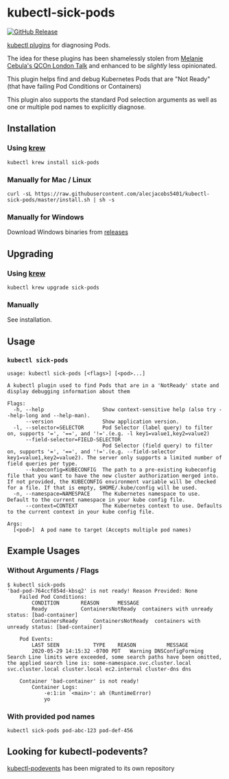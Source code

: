 # kubectl-sick-pods
[![GitHub Release](https://img.shields.io/github/release/alecjacobs5401/kubectl-sick-pods.svg?logo=github&style=flat-square)](https://github.com/alecjacobs5401/kubectl-sick-pods/releases/latest)

[kubectl plugins](https://kubernetes.io/docs/tasks/extend-kubectl/kubectl-plugins/) for diagnosing Pods.

The idea for these plugins has been shamelessly stolen from [Melanie Cebula's QCOn London Talk](https://www.infoq.com/presentations/airbnb-kubernetes-services/) and enhanced to be _slightly_ less opinionated.

This plugin helps find and debug Kubernetes Pods that are "Not Ready" (that have failing Pod Conditions or Containers)

This plugin also supports the standard Pod selection arguments as well as one or multiple pod names to explicitly diagnose.

## Installation

### Using [krew](https://github.com/kubernetes-sigs/krew/)
```
kubectl krew install sick-pods
```

### Manually for Mac / Linux
```
curl -sL https://raw.githubusercontent.com/alecjacobs5401/kubectl-sick-pods/master/install.sh | sh -s
```

### Manually for Windows

Download Windows binaries from [releases](https://github.com/alecjacobs5401/kubectl-sick-pods/releases)

## Upgrading
### Using [krew](https://github.com/kubernetes-sigs/krew/)
```
kubectl krew upgrade sick-pods
```

### Manually
See installation.

## Usage

### `kubectl sick-pods`
```
usage: kubectl sick-pods [<flags>] [<pod>...]

A kubectl plugin used to find Pods that are in a 'NotReady' state and display debugging information about them

Flags:
  -h, --help                   Show context-sensitive help (also try --help-long and --help-man).
      --version                Show application version.
  -l, --selector=SELECTOR      Pod Selector (label query) to filter on, supports '=', '==', and '!='.(e.g. -l key1=value1,key2=value2)
      --field-selector=FIELD-SELECTOR
                               Pod Selector (field query) to filter on, supports '=', '==', and '!='.(e.g. --field-selector key1=value1,key2=value2). The server only supports a limited number of field queries per type.
      --kubeconfig=KUBECONFIG  The path to a pre-existing kubeconfig file that you want to have the new cluster authorization merged into. If not provided, the KUBECONFIG environment variable will be checked for a file. If that is empty, $HOME/.kube/config will be used.
  -n, --namespace=NAMESPACE    The Kubernetes namespace to use. Default to the current namespace in your kube config file.
      --context=CONTEXT        The Kubernetes context to use. Defaults to the current context in your kube config file.

Args:
  [<pod>]  A pod name to target (Accepts multiple pod names)
```

## Example Usages
### Without Arguments / Flags
```
$ kubectl sick-pods
'bad-pod-764ccf854d-kbsq2' is not ready! Reason Provided: None
	Failed Pod Conditions:
		CONDITION	    REASON		MESSAGE
		Ready		    ContainersNotReady	containers with unready status: [bad-container]
		ContainersReady	    ContainersNotReady	containers with unready status: [bad-container]

	Pod Events:
		LAST SEEN			TYPE	REASON			MESSAGE
		2020-05-29 14:15:32 -0700 PDT	Warning	DNSConfigForming	Search Line limits were exceeded, some search paths have been omitted, the applied search line is: some-namespace.svc.cluster.local svc.cluster.local cluster.local ec2.internal cluster-dns dns

	Container 'bad-container' is not ready!
		Container Logs:
			-e:1:in `<main>': ah (RuntimeError)
			yo
```


### With provided pod names
```
kubectl sick-pods pod-abc-123 pod-def-456
```

## Looking for kubectl-podevents?
[kubectl-podevents](https://github.com/alecjacobs5401/kubectl-podevents) has been migrated to its own repository
